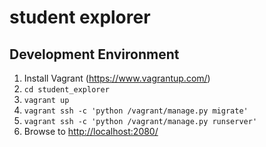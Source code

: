 # student explorer #

## Development Environment ##
1. Install Vagrant (https://www.vagrantup.com/)
2. `cd student_explorer`
3. `vagrant up`
4. `vagrant ssh -c 'python /vagrant/manage.py migrate'`
5. `vagrant ssh -c 'python /vagrant/manage.py runserver'`
6. Browse to [http://localhost:2080/](http://localhost:2080/)
